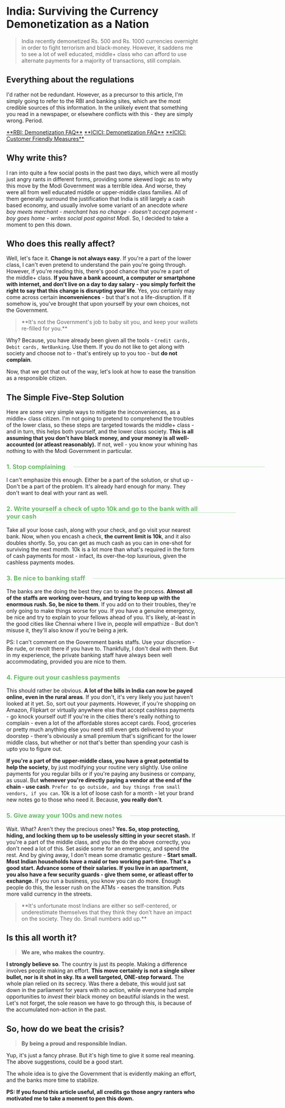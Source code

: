 <!--[options]
name: 'India: Surviving the Currency Demonetization as a Nation'
date: 2016-11-12T20:51:14.131Z
url: 2016/11/india-surviving-the-currency-demonetization
tags:
 - india
 - politics
-->

# India: Surviving the Currency Demonetization as a Nation

> India recently demonetized Rs. 500 and Rs. 1000 currencies overnight in order to fight terrorism and black-money. However, it saddens me to see a lot of well educated, middle+ class who can afford to use alternate payments for a majority of transactions, still complain.

## Everything about the regulations

I'd rather not be redundant. However, as a precursor to this article, I'm simply going to refer to the RBI and banking sites, which are the most credible sources of this information. In the unlikely event that something you read in a newspaper, or elsewhere conflicts with this - they are simply wrong. Period.

<div class="block-links-container">
    <a href="https://www.rbi.org.in/Scripts/FAQView.aspx?Id=119" class="block-link">**RBI: Demonetization FAQ**</a>
    <a href="https://www.icicibank.com/Personal-Banking/faq/withdrawal-of-bank-notes-faqs.page" class="block-link">**ICICI: Demonetization FAQ**</a>
    <a href="https://www.icicibank.com/Personal-Banking/icici-bank-customer-friendly-measures.page" class="block-link">**ICICI: Customer Friendly Measures**</a>
</div>

## Why write this?

I ran into quite a few social posts in the past two days, which were all mostly just angry rants in different forms, providing some skewed logic as to why this move by the Modi Government was a terrible idea. And worse, they were all from well educated middle or upper-middle class families<!--summary-end-->. All of them generally surround the justification that India is still largely a cash based economy, and usually involve some variant of an anecdote *where boy meets merchant - merchant has no change - doesn't accept payment - boy goes home - writes social post against Modi*. So, I decided to take a moment to pen this down.

## Who does this really affect?

Well, let's face it. **Change is not always easy**. If you're a part of the lower class, I can't even pretend to understand the pain you're going through. However, if you're reading this, there's good chance that you're a part of the middle+ class. **If you have a bank account, a computer or smartphone with internet, and don't live on a day to day salary - you simply forfeit the right to say that this change is disrupting your life**. Yes, you certainly may come across certain **inconveniences** - but that's not a life-disruption. If it somehow is, you've brought that upon yourself by your own choices, not the Government.

<blockquote class="red">**It's not the Government's job to baby sit you, and keep your wallets re-filled for you.**</blockquote>

Why? Because, you have already been given all the tools - `Credit cards, Debit cards, NetBanking`. Use them. If you do not like to get along with society and choose not to - that's entirely up to you too - but **do not complain**.

Now, that we got that out of the way, let's look at how to ease the transition as a responsible citizen.

## The Simple Five-Step Solution

<style type="text/css">
    .cax-h3 {
        color: #5ebe5e !important;
        position: relative;
    }
    .cax-h3 > span {
        position: relative;
        z-index: 1;
    }
    .cax-h3::after {
        content: "";
        position: absolute;
        z-index: 0;
        margin-left: 20px;
        width: 100%;
        top:50%;
        border-bottom: 1px solid rgba(7, 159, 7, 0.31);
    }
</style>

Here are some very simple ways to mitigate the inconveniences, as a middle+ class citizen. I'm not going to pretend to comprehend the troubles of the lower class, so these steps are targeted towards the middle+ class - and in turn, this helps both yourself, and the lower class society. **This is all assuming that you don't have black money, and your money is all well-accounted (or atleast reasonably).** If not, well - you know your whining has nothing to with the Modi Government in particular.

<h3 class="cax-h3"><span>1. Stop complaining</span></h3>

I can't emphasize this enough. Either be a part of the solution, or shut up - Don't be a part of the problem. It's already hard enough for many. They don't want to deal with your rant as well.

<h3 class="cax-h3"><span>2. Write yourself a check of upto 10k and go to the bank with all your cash</h3>

Take all your loose cash, along with your check, and go visit your nearest bank. Now, when you encash a check, **the current limit is 10k**, and it also doubles shortly. So, you can get as much cash as you can in one-shot for surviving the next month. 10k is a lot more than what's required in the form of cash payments for most - infact, its over-the-top luxurious, given the cashless payments modes.

<h3 class="cax-h3"><span>3. Be nice to banking staff</span></h3>

The banks are the doing the best they can to ease the process. **Almost all of the staffs are working over-hours, and trying to keep up with the enormous rush. So, be nice to them**. If you add on to their troubles, they're only going to make things worse for you. If you have a genuine emergency, be nice and try to explain to your fellows ahead of you. It's likely, at-least in the good cities like Chennai where I live in, people will empathize - But don't misuse it, they'll also know if you're being a jerk.

PS: I can't comment on the Government banks staffs. Use your discretion - Be rude, or revolt there if you have to. Thankfully, I don't deal with them. But in my experience, the private banking staff have always been well accommodating, provided you are nice to them.

<h3 class="cax-h3"><span>4. Figure out your cashless payments</span></h3>

This should rather be obvious. **A lot of the bills in India can now be payed online, even in the rural areas**. If you don't, it's very likely you just haven't looked at it yet. So, sort out your payments. However, if you're shopping on Amazon, Flipkart or virtually anywhere else that accept cashless payments - go knock yourself out! If you're in the cities there's really nothing to complain - even a lot of the affordable stores accept cards. Food, groceries or pretty much anything else you need still even gets delivered to your doorstep - there's obviously a small premium that's significant for the lower middle class, but whether or not that's better than spending your cash is upto you to figure out.

**If you're a part of the upper-middle class, you have a great potential to help the society**, by just modifying your routine very slightly. Use online payments for you regular bills or if you're paying any business or company, as usual. But **whenever you're directly paying a vendor at the end of the chain - use cash**. `Prefer to go outside, and buy things from small vendors, if you can`. 10k is a lot of loose cash for a month - let your brand new notes go to those who need it. Because, **you really don't**.

<h3 class="cax-h3"><span>5. Give away your 100s and new notes</span></h3>

Wait. What? Aren't they the precious ones? **Yes. So, stop protecting, hiding, and locking them up to be uselessly sitting in your secret stash.** If you're a part of the middle class, and you the do the above correctly, you don't need a lot of this. Set aside some for an emergency, and spend the rest. And by giving away, I don't mean some dramatic gesture - **Start small. Most Indian households have a maid or two working part-time. That's a good start. Advance some of their salaries. If you live in an apartment, you also have a few security guards - give them some, or atleast offer to exchange.** If you run a business, you know you can do more. Enough people do this, the lesser rush on the ATMs - eases the transition. Puts more valid currency in the streets.

<blockquote class="green">**It's unfortunate most Indians are either so self-centered, or underestimate themselves that they think they don't have an impact on the society. They do. Small numbers add up.**</blockquote>

## Is this all worth it?

> **We are, who makes the country.**

**I strongly believe so**. The country is just its people. Making a difference involves people making an effort. **This move certainly is not a single silver bullet, nor is it shot in sky. Its a well targeted, ONE-step forward.** The whole plan relied on its secrecy. Was there a debate, this would just sat down in the parliament for years with no action, while everyone had ample opportunities to *invest* their black money on beautiful islands in the west. Let's not forget, the sole reason we have to go through this, is because of the accumulated non-action in the past.

## So, how do we beat the crisis?

> **By being a proud and responsible Indian.**

Yup, it's just a fancy phrase. But it's high time to give it some real meaning. The above suggestions, could be a good start.

The whole idea is to give the Government that is evidently making an effort, and the banks more time to stabilize.

**PS: If you found this article useful, all credits go those angry ranters who motivated me to take a moment to pen this down.**